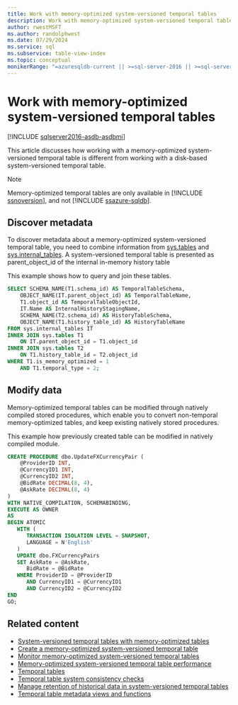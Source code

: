 ```yaml
---
title: Work with memory-optimized system-versioned temporal tables
description: Work with memory-optimized system-versioned temporal tables
author: rwestMSFT
ms.author: randolphwest
ms.date: 07/29/2024
ms.service: sql
ms.subservice: table-view-index
ms.topic: conceptual
monikerRange: "=azuresqldb-current || >=sql-server-2016 || >=sql-server-linux-2017 || =azuresqldb-mi-current"
---
```

# Work with memory-optimized system-versioned temporal tables

[!INCLUDE [sqlserver2016-asdb-asdbmi](../../includes/applies-to-version/sqlserver2016-asdb-asdbmi.md)]

This article discusses how working with a memory-optimized system-versioned temporal table is different from working with a disk-based system-versioned temporal table.

> [!NOTE]  
> Memory-optimized temporal tables are only available in [!INCLUDE [ssnoversion](../../includes/ssnoversion-md.md)], and not [!INCLUDE [ssazure-sqldb](../../includes/ssazure-sqldb.md)].

## Discover metadata

To discover metadata about a memory-optimized system-versioned temporal table, you need to combine information from [sys.tables](../system-catalog-views/sys-tables-transact-sql.md) and [sys.internal_tables](../system-catalog-views/sys-internal-tables-transact-sql.md). A system-versioned temporal table is presented as parent_object_id of the internal in-memory history table

This example shows how to query and join these tables.

```sql
SELECT SCHEMA_NAME(T1.schema_id) AS TemporalTableSchema,
    OBJECT_NAME(IT.parent_object_id) AS TemporalTableName,
    T1.object_id AS TemporalTableObjectId,
    IT.Name AS InternalHistoryStagingName,
    SCHEMA_NAME(T2.schema_id) AS HistoryTableSchema,
    OBJECT_NAME(T1.history_table_id) AS HistoryTableName
FROM sys.internal_tables IT
INNER JOIN sys.tables T1
    ON IT.parent_object_id = T1.object_id
INNER JOIN sys.tables T2
    ON T1.history_table_id = T2.object_id
WHERE T1.is_memory_optimized = 1
    AND T1.temporal_type = 2;
```

## Modify data

Memory-optimized temporal tables can be modified through natively compiled stored procedures, which enable you to convert non-temporal memory-optimized tables, and keep existing natively stored procedures.

This example how previously created table can be modified in natively compiled module.

```sql
CREATE PROCEDURE dbo.UpdateFXCurrencyPair (
    @ProviderID INT,
    @CurrencyID1 INT,
    @CurrencyID2 INT,
    @BidRate DECIMAL(8, 4),
    @AskRate DECIMAL(8, 4)
)
WITH NATIVE_COMPILATION, SCHEMABINDING,
EXECUTE AS OWNER
AS
BEGIN ATOMIC
   WITH (
      TRANSACTION ISOLATION LEVEL = SNAPSHOT,
      LANGUAGE = N'English'
   )
   UPDATE dbo.FXCurrencyPairs
   SET AskRate = @AskRate,
      BidRate = @BidRate
   WHERE ProviderID = @ProviderID
      AND CurrencyID1 = @CurrencyID1
      AND CurrencyID2 = @CurrencyID2
END
GO;
```

## Related content

- [System-versioned temporal tables with memory-optimized tables](system-versioned-temporal-tables-with-memory-optimized-tables.md)
- [Create a memory-optimized system-versioned temporal table](creating-a-memory-optimized-system-versioned-temporal-table.md)
- [Monitor memory-optimized system-versioned temporal tables](monitoring-memory-optimized-system-versioned-temporal-tables.md)
- [Memory-optimized system-versioned temporal table performance](memory-optimized-system-versioned-temporal-tables-performance.md)
- [Temporal tables](temporal-tables.md)
- [Temporal table system consistency checks](temporal-table-system-consistency-checks.md)
- [Manage retention of historical data in system-versioned temporal tables](manage-retention-of-historical-data-in-system-versioned-temporal-tables.md)
- [Temporal table metadata views and functions](temporal-table-metadata-views-and-functions.md)
